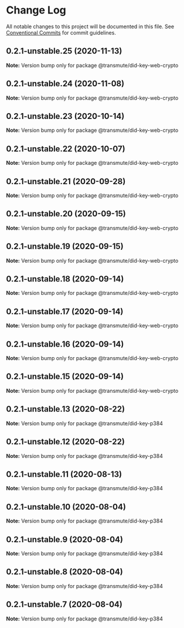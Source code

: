 # Change Log

All notable changes to this project will be documented in this file.
See [Conventional Commits](https://conventionalcommits.org) for commit guidelines.

## 0.2.1-unstable.25 (2020-11-13)

**Note:** Version bump only for package @transmute/did-key-web-crypto





## 0.2.1-unstable.24 (2020-11-08)

**Note:** Version bump only for package @transmute/did-key-web-crypto





## 0.2.1-unstable.23 (2020-10-14)

**Note:** Version bump only for package @transmute/did-key-web-crypto





## 0.2.1-unstable.22 (2020-10-07)

**Note:** Version bump only for package @transmute/did-key-web-crypto





## 0.2.1-unstable.21 (2020-09-28)

**Note:** Version bump only for package @transmute/did-key-web-crypto





## 0.2.1-unstable.20 (2020-09-15)

**Note:** Version bump only for package @transmute/did-key-web-crypto





## 0.2.1-unstable.19 (2020-09-15)

**Note:** Version bump only for package @transmute/did-key-web-crypto





## 0.2.1-unstable.18 (2020-09-14)

**Note:** Version bump only for package @transmute/did-key-web-crypto





## 0.2.1-unstable.17 (2020-09-14)

**Note:** Version bump only for package @transmute/did-key-web-crypto





## 0.2.1-unstable.16 (2020-09-14)

**Note:** Version bump only for package @transmute/did-key-web-crypto





## 0.2.1-unstable.15 (2020-09-14)

**Note:** Version bump only for package @transmute/did-key-web-crypto





## 0.2.1-unstable.13 (2020-08-22)

**Note:** Version bump only for package @transmute/did-key-p384





## 0.2.1-unstable.12 (2020-08-22)

**Note:** Version bump only for package @transmute/did-key-p384





## 0.2.1-unstable.11 (2020-08-13)

**Note:** Version bump only for package @transmute/did-key-p384





## 0.2.1-unstable.10 (2020-08-04)

**Note:** Version bump only for package @transmute/did-key-p384





## 0.2.1-unstable.9 (2020-08-04)

**Note:** Version bump only for package @transmute/did-key-p384





## 0.2.1-unstable.8 (2020-08-04)

**Note:** Version bump only for package @transmute/did-key-p384





## 0.2.1-unstable.7 (2020-08-04)

**Note:** Version bump only for package @transmute/did-key-p384
